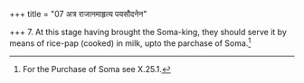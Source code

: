 +++
title = "07 अत्र राजानमाहृत्य पयसौदनेन"

+++
7. At this stage having brought the Soma-king, they should serve it by means of rice-pap (cooked) in milk, upto the parchase of Soma.[^1]   


[^1]: For the Purchase of Soma see X.25.1.  

